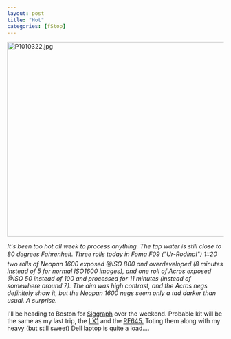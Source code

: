 ```yaml
---
layout: post
title: "Hot"
categories: [fStop]
---
```

<img alt="P1010322.jpg" src="http://www.botzilla.com/blog/pix2006/P1010322.jpg" width="807" height="454" border="0" />

<i>It's been too hot all week to process anything. The tap water is still close to 80 degrees Fahrenheit. Three rolls today in Foma F09 ("Ur-Rodinal") 1::20 &#151; two rolls of Neopan 1600 exposed @ISO 800 and overdeveloped (8 minutes instead of 5 for normal ISO1600 images), and one roll of Acros exposed @ISO 50 instead of 100 and processed for 11 minutes (instead of somewhere around 7). The aim was high contrast, and the Acros negs definitely show it, but the Neopan 1600 negs seem only a tad darker than usual. A surprise.</i>

I'll be heading to Boston for <a href="http://www.siggraph.org/s2006/">Siggraph</a> over the weekend. Probable kit will be the same as my last trip, the <a href="/blog/archives/000479.html">LX1</a> and the <a href="/blog/archives/000487.html">RF645.</a> Toting them along with my heavy (but still sweet) Dell laptop is quite a load....


